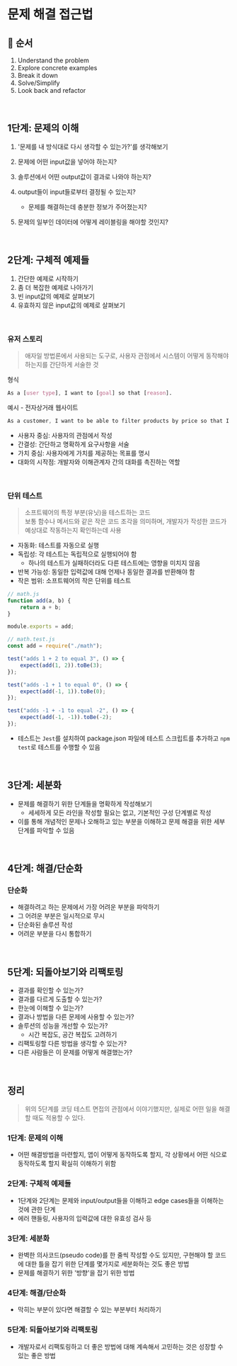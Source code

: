 # 문제 해결 접근법

## 📌 순서

1. Understand the problem
2. Explore concrete examples
3. Break it down
4. Solve/Simplify
5. Look back and refactor

<br>

## 1단계: 문제의 이해

1. '문제를 내 방식대로 다시 생각할 수 있는가?'를 생각해보기
2. 문제에 어떤 input값을 넣어야 하는지?
3. 솔루션에서 어떤 output값이 결과로 나와야 하는지?
4. output들이 input들로부터 결정될 수 있는지?

   - 문제를 해결하는데 충분한 정보가 주어졌는지?

5. 문제의 일부인 데이터에 어떻게 레이블링을 해야할 것인지?

<br>

## 2단계: 구체적 예제들

1. 간단한 예제로 시작하기
2. 좀 더 복잡한 예제로 나아가기
3. 빈 input값의 예제로 살펴보기
4. 유효하지 않은 input값의 예제로 살펴보기

<br>

### 유저 스토리

> 애자일 방법론에서 사용되는 도구로, 사용자 관점에서 시스템이 어떻게 동작해야 하는지를 간단하게 서술한 것

형식

```css
As a [user type], I want to [goal] so that [reason].
```

예시 - 전자상거래 웹사이트

```css
As a customer, I want to be able to filter products by price so that I can find items within my budget.
```

- 사용자 중심: 사용자의 관점에서 작성
- 간결성: 간단하고 명확하게 요구사항을 서술
- 가치 중심: 사용자에게 가치를 제공하는 목표를 명시
- 대화의 시작점: 개발자와 이해관계자 간의 대화를 촉진하는 역할

<br>

### 단위 테스트

> 소프트웨어의 특정 부분(유닛)을 테스트하는 코드 <br>
> 보통 함수나 메서드와 같은 작은 코드 조각을 의미하며, 개발자가 작성한 코드가 예상대로 작동하는지 확인하는데 사용

- 자동화: 테스트를 자동으로 실행
- 독립성: 각 테스트는 독립적으로 실행되어야 함
  - 하나의 테스트가 실패하더라도 다른 테스트에는 영향을 미치지 않음
- 반복 가능성: 동일한 입력값에 대해 언제나 동일한 결과를 반환해야 함
- 작은 범위: 소프트웨어의 작은 단위를 테스트

```js
// math.js
function add(a, b) {
	return a + b;
}

module.exports = add;
```

```js
// math.test.js
const add = require("./math");

test("adds 1 + 2 to equal 3", () => {
	expect(add(1, 2)).toBe(3);
});

test("adds -1 + 1 to equal 0", () => {
	expect(add(-1, 1)).toBe(0);
});

test("adds -1 + -1 to equal -2", () => {
	expect(add(-1, -1)).toBe(-2);
});
```

- 테스트는 `Jest`를 설치하여 package.json 파일에 테스트 스크립트를 추가하고 `npm test`로 테스트를 수행할 수 있음

<br>

## 3단계: 세분화

- 문제를 해결하기 위한 단계들을 명확하게 작성해보기
  - 세세하게 모든 라인을 작성할 필요는 없고, 기본적인 구성 단계별로 작성
- 이를 통해 개념적인 문제나 오해하고 있는 부분을 이해하고 문제 해결을 위한 세부 단계를 파악할 수 있음

<br>

## 4단계: 해결/단순화

### 단순화

- 해결하려고 하는 문제에서 가장 어려운 부분을 파악하기
- 그 어려운 부분은 일시적으로 무시
- 단순화된 솔루션 작성
- 어려운 부분을 다시 통합하기

<br>

## 5단계: 되돌아보기와 리팩토링

- 결과를 확인할 수 있는가?
- 결과를 다르게 도출할 수 있는가?
- 한눈에 이해할 수 있는가?
- 결과나 방법을 다른 문제에 사용할 수 있는가?
- 솔루션의 성능을 개선할 수 있는가?
  - 시간 복잡도, 공간 복잡도 고려하기
- 리팩토링할 다른 방법을 생각할 수 있는가?
- 다른 사람들은 이 문제를 어떻게 해결했는가?

<br>

## 정리

> 위의 5단계를 코딩 테스트 면접의 관점에서 이야기했지만, 실제로 어떤 일을 해결할 때도 적용할 수 있다.

### 1단계: 문제의 이해

- 어떤 해결방법을 마련할지, 앱이 어떻게 동작하도록 할지, 각 상황에서 어떤 식으로 동작하도록 할지 확실히 이해하기 위함

### 2단계: 구체적 예제들

- 1단계와 2단계는 문제와 input/output들을 이해하고 edge cases들을 이해하는 것에 관한 단계
- 에러 핸들링, 사용자의 입력값에 대한 유효성 검사 등

### 3단계: 세분화

- 완벽한 의사코드(pseudo code)를 한 줄씩 작성할 수도 있지만, 구현해야 할 코드에 대한 틀을 잡기 위한 단계를 몇가지로 세분화하는 것도 좋은 방법
- 문제를 해결하기 위한 '방향'을 잡기 위한 방법

### 4단계: 해결/단순화

- 막히는 부분이 있다면 해결할 수 있는 부분부터 처리하기

### 5단계: 되돌아보기와 리팩토링

- 개발자로서 리팩토링하고 더 좋은 방법에 대해 계속해서 고민하는 것은 성장할 수 있는 좋은 방법

<br>
